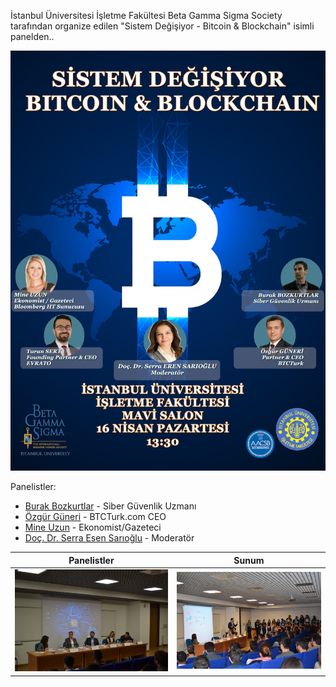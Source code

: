 İstanbul Üniversitesi İşletme Fakültesi Beta Gamma Sigma Society tarafından organize edilen "Sistem Değişiyor - Bitcoin & Blockchain" isimli panelden.. 

![](/assets/iu_blockchain_afis_v2.png)

Panelistler: 
- [Burak Bozkurtlar](https://twitter.com/thegreywolves) - Siber Güvenlik Uzmanı
- [Özgür Güneri](https://twitter.com/guneriozgur) - BTCTurk.com CEO
- [Mine Uzun](https://twitter.com/mneuzunyol) - Ekonomist/Gazeteci
- [Doç. Dr. Serra Esen Sarıoğlu](https://tr.linkedin.com/in/serra-eren-sario%C4%9Flu-2a81376) - Moderatör




Panelistler             |  Sunum
:-------------------------:|:-------------------------:
![](/assets/DSC_0207_v2.JPG)  |  ![](/assets/DSC_0189_v2.JPG)
